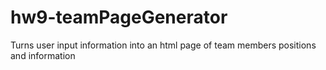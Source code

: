# hw9-teamPageGenerator
Turns user input information into an html page of team members positions and information
